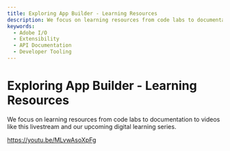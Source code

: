 ```yaml
---
title: Exploring App Builder - Learning Resources
description: We focus on learning resources from code labs to documentation to videos like this livestream and our upcoming digital learning series.   
keywords:
  - Adobe I/O
  - Extensibility
  - API Documentation
  - Developer Tooling  
---
```


# Exploring App Builder - Learning Resources

We focus on learning resources from code labs to documentation to videos like this livestream and our upcoming digital learning series.

<Media slots="video"/>

https://youtu.be/MLvwAsoXpFg
